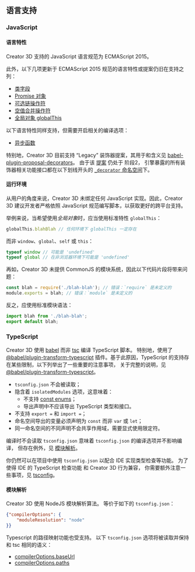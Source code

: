 
## 语言支持

### JavaScript

#### 语言特性

Creator 3D 支持的 JavaScript 语言规范为 ECMAScript 2015。

此外，以下几项更新于 ECMAScript 2015 规范的语言特性或提案仍旧在支持之列：

- [类字段](https://developer.mozilla.org/zh-CN/docs/Web/JavaScript/Reference/Classes/Class_elements)
- [Promise 对象](https://developer.mozilla.org/zh-CN/docs/Web/JavaScript/Reference/Global_Objects/Promise)
- [可选链操作符](https://developer.mozilla.org/en-US/docs/Web/JavaScript/Reference/Operators/Optional_chaining)
- [空值合并操作符](https://developer.mozilla.org/en-US/docs/Web/JavaScript/Reference/Operators/Nullish_coalescing_operator)
- [全局对象 globalThis](https://developer.mozilla.org/zh-CN/docs/Web/JavaScript/Reference/Global_Objects/globalThis)

以下语言特性同样支持，但需要开启相关的编译选项：

- [异步函数](https://developer.mozilla.org/zh-CN/docs/Web/JavaScript/Reference/Statements/async_function)

特别地，Creator 3D 目前支持 “Legacy” 装饰器提案，其用于和含义见 [babel-plugin-proposal-decorators](https://babeljs.io/docs/en/babel-plugin-proposal-decorators)。
由于该 [提案](https://github.com/tc39/proposal-decorators) 仍处于 阶段2，
引擎暴露的所有装饰器相关功能接口都在以下划线开头的 [`_decorator` 命名空间](about:blank)下。

#### 运行环境

从用户的角度来说，Creator 3D 未绑定任何 JavaScript 实现。因此，Creator 3D 建议开发者严格依照 JavaScript 规范编写脚本，以获取更好的跨平台支持。

举例来说，当希望使用*全局对象*时，应当使用标准特性 `globalThis`：

```js
globalThis.blahBlah // 任何环境下 globalThis 一定存在
```

而非 `window`、`global`、`self` 或 `this`：

```js
typeof window // 可能是 'undefined'
typeof global // 在非浏览器环境下可能是 'undefined'
```

再如，Creator 3D 未提供 CommonJS 的模块系统，因此以下代码片段将带来问题：

```js
const blah = require('./blah-blah'); // 错误：`require` 是未定义的
module.exports = blah; // 错误：`module` 是未定义的
```

反之，应使用标准模块语法：

```js
import blah from './blah-blah';
export default blah;
```

### TypeScript

Creator 3D 使用 [babel](https://babeljs.io/) 而非 [tsc](https://www.typescriptlang.org/) 编译 TypeScript 脚本。
特别地，使用了 [@babel/plugin-transform-typescript](https://babeljs.io/docs/en/babel-plugin-transform-typescript) 插件。基于此原因，TypeScript 的支持存在某些限制，以下列举出了一些重要的注意事项，
关于完整的说明，见 [@babel/plugin-transform-typescript](https://babeljs.io/docs/en/babel-plugin-transform-typescript)。

- `tsconfig.json` 不会被读取；
- 隐含着 `isolatedModules` 选项，这意味着：
  - 不支持 [const enums](https://www.typescriptlang.org/docs/handbook/enums.html#const-enums)；
  - 导出声明中不应该导出 TypeScript 类型和接口。
- 不支持 `export =` 和 `import =`；
- 命名空间导出的变量必须声明为 `const` 而非 `var` 或 `let`；
- 同一命名空间的不同声明不会共享作用域，需要显式使用限定符。

编译时不会读取 `tsconfig.json`
意味着 `tsconfig.json` 的编译选项并不影响编译，
但存在例外，见 [模块解析](模块解析)。

你仍然可以在项目中使用 `tsconfig.json` 以配合 IDE 实现类型检查等功能。
为了使得 IDE 的 TypeScript 检查功能 和 Creator 3D 行为兼容，
你需要额外注意一些事项，见 [tsconfig](./tsconfig.md)。

#### 模块解析

Creator 3D 使用 NodeJS 模块解析算法。
等价于如下的 `tsconfig.json`：
```json
{"compilerOptions": {
    "moduleResolution": "node"
}}
```

Typescript 的路径映射功能也受支持。
以下 `tsconfig.json` 选项将被读取并保持和 tsc 相同的语义：
- [compilerOptions.baseUrl](https://www.typescriptlang.org/docs/handbook/module-resolution.html#base-url)
- [compilerOptions.paths](https://www.typescriptlang.org/docs/handbook/module-resolution.html#path-mapping)